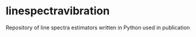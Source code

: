 # linespectravibration
Repository of line spectra estimators written in Python used in publication 
